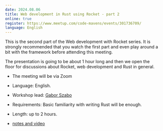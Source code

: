 ```yaml
---
date: 2024.08.06
title: Web development in Rust using Rocket - part 2
online: true
register: https://www.meetup.com/code-mavens/events/301736709/
language: English
---
```


This is the second part of the Web development with Rocket series. It is strongly recommended that you watch the first part and even play around a bit with the framework before attending this meeting.

The presentation is going to be about 1 hour long and then we open the floor for discussions about Rocket, web development and Rust in general.

* The meeting will be via Zoom
* Language: English.
* Workshop lead: [Gabor Szabo](https://szabgab.com/)
* Requirements: Basic familiarity with writing Rust will be enough.
* Length: up to 2 hours.

* [notes and video](https://rust.code-maven.com/web-development-in-rust-using-rocket-building-a-job-board)


